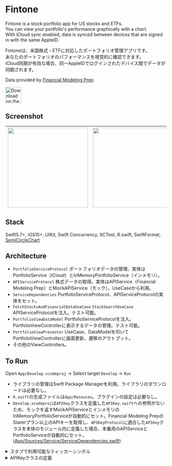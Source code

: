 # Fintone

Fintone is a stock portfolio app for US stocks and ETFs.  
You can view your portfolio's performance graphically with a chart.  
With iCloud sync enabled, data is synced between devices that are signed in with the same AppleID.  

Fintoneは、米国株式・ETFに対応したポートフォリオ管理アプリです。  
あなたのポートフォリオのパフォーマンスを視覚的に確認できます。  
iCloud同期が有効な場合、同一AppleIDでログインされたデバイス間でデータが同期されます。

Data provided by [Financial Modeling Prep](https://financialmodelingprep.com/developer/docs/)

<a href="https://apps.apple.com/us/app/smartpf/id1635493374?itsct=apps_box_badge&amp;itscg=30200">
  <img src="https://user-images.githubusercontent.com/114917347/201505856-01f766e0-aedd-409d-89d6-29cef70a32ae.svg" 
       alt="Download on the App Store"
       style="height: 50px;">
</a>

## Screenshot
|<img src="https://user-images.githubusercontent.com/114917347/233761121-d426c397-2754-4bc3-a0de-469920b48282.png" width="250">|<img src="https://user-images.githubusercontent.com/114917347/233761125-68388f04-091d-4e8d-a9e9-867c2584029e.png" width="250">|<img src="https://user-images.githubusercontent.com/114917347/233761130-17c9e6e3-4e8c-4a25-ab66-bc109bebfa89.png" width="250">|
|:-:|:-:|:-:|

## Stack
Swift5.7+, iOS15+, UIKit, Swift Concurrency, XCTest, R.swift, SwiftFormat, [SemiCircleChart](https://github.com/skw398/SemiCircleChart)

## Architecture
- `PortfolioServiceProtocol` ポートフォリオデータの管理。実体はPortfolioService（iCloud）とInMemoryPortfolioService（インメモリ）。
- `APIServiceProtocol` 株式データの取得。実体はAPIService（Financial Modeling Prep）とMockAPIService（モック）。UseCaseから利用。
- `ServiceDependencies` PortfolioServiceProtocol、APIServiceProtocolの実体をセット。
- `FetchStocksAndFinancialDataUseCase` `StockSearchUseCase` APIServiceProtocolを注入。テスト可能。
- `PortfolioViewDataModel` PortfolioServiceProtocolを注入。PortfolioViewControllerに表示するデータの管理。テスト可能。
- `PortfolioViewPresenter` UseCase、DataModelを叩いてPortfolioViewControllerに画面更新、遷移のアウトプット。
- その他のViewControllers。

## To Run

Open `App/Develop.xcodeproj` -> Select target `Develop` -> `Run`

- ライブラリの管理はSwift Package Managerを利用。ライブラリのダウンロードは必要なし。
- `R.swift`の生成ファイルは`App/Resouces`。プラグインの設定は必要なし。
- `Develop.xcodeproj`は`APIKey`クラスを定義した`APIKey.swift`への参照がないため、モックを返すMockAPIServiceとインメモリのInMemoryPortfolioServiceが自動的にセット。Financial Modeling PrepのStarerプラン以上のAPIキーを取得し、`APIKeyProtocol`に適合した`APIKey`クラスを本体のモジュール内に定義した場合、本番用のAPIServiceとPortfolioServiceが自動的にセット。([App/Sources/Service/ServiceDependencies.swift](https://github.com/skw398/Fintone/blob/main/App/Sources/Service/ServiceDependencies.swift)) 

<details>
  <summary>スタブで利用可能なティッカーシンボル</summary>
  
```swift
    static let availableSymbols = [
        "AAPL": "アップル",
        "AMZN": "アマゾン",
        "GOOG": "グーグル",
        "MSFT": "マイクロソフト",
        "META": "メタ",
        "WMT": "ウォルマート",
        "TSLA": "テスラ",
        "KO": "コカコーラ",
        "SBUX": "スターバックス",
        "COST": "コストコ",
        "PYPL": "ペイパル",
        "NKE": "ナイキ",
        "NVDA": "エヌヴィディア",
        "ADBE": "アドビ",
        "INTC": "インテル",
        "DIS": "ディズニー",
        "MCD": "マクドナルド",
        "CSCO": "シスコシステムズ",
        "AXP": "アメリカンエキスプレス",
        "PEP": "ペプシコ",
        "BA": "ボーイング",
        "GS": "ゴールドマンサックス",
        "JNJ": "ジョンソンエンドジョンソン",
        "GM": "ゼネラルモーターズ",
        "HPE": "ヒューレットパッカード",
        "NFLX": "ネットフリックス",
        "MA": "マスターカード",
        "V": "ビザ",
        "JPM": "ジェイピーモルガン",
        "BRK-A": "バークシャーA株",
        "BRK-B": "バークシャーB株",
    ]

    static let availableETFs = ["SPY", "QQQ", "VTI", "ARKK", "ARKG", "VOO", "VWO", "IWM", "EEM", "VNQ"]
```
</details>

<details>
  <summary>APIKeyクラスの定義</summary>
  
```swift
/*
protocol APIKeyProtocol: AnyObject {
    static var key: String { get }
}
*/

final class APIKey: APIKeyProtocol {
    static var key: String { "Your Key" }
}
```
</details>
